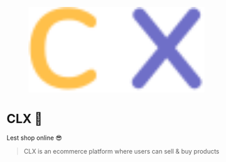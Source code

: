 <p align="center">
    <img src="./public/images/logo.svg" alt="clx" width="80%" />
</p>

# CLX 🛒

Lest shop online 😎

> CLX is an ecommerce platform where users can sell & buy products

